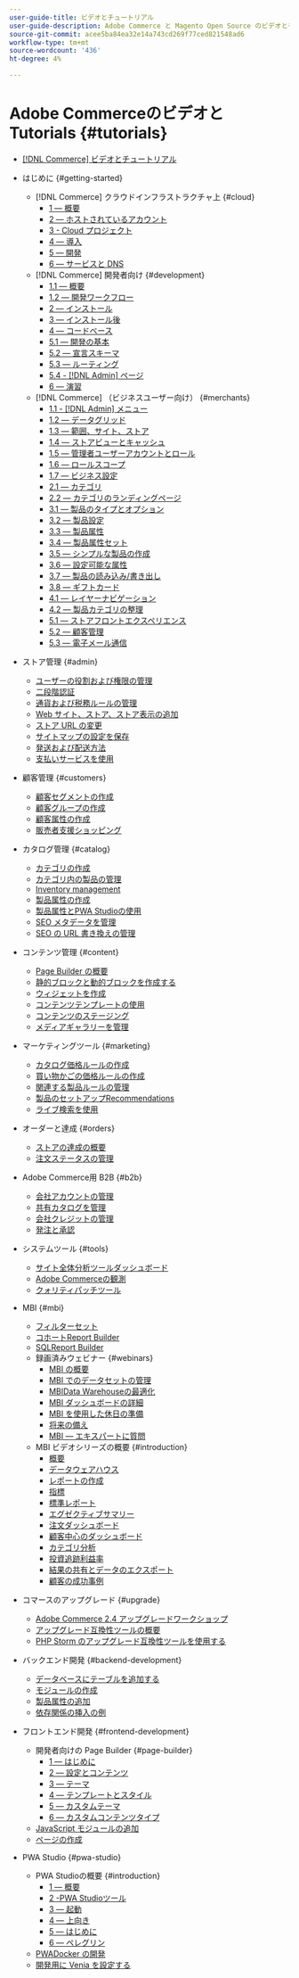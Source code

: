 ```yaml
---
user-guide-title: ビデオとチュートリアル
user-guide-description: Adobe Commerce と Magento Open Source のビデオとチュートリアルのコレクションです。
source-git-commit: acee5ba84ea32e14a743cd269f77ced821548ad6
workflow-type: tm+mt
source-wordcount: '436'
ht-degree: 4%

---
```



# Adobe CommerceのビデオとTutorials {#tutorials}

+ [[!DNL Commerce] ビデオとチュートリアル](overview.md)

+ はじめに {#getting-started}
   + [!DNL Commerce] クラウドインフラストラクチャ上 {#cloud}
      + [1 — 概要](./cloud/1-overview.md)
      + [2 — ホストされているアカウント](./cloud/2-accounts.md)
      + [3 - Cloud プロジェクト](./cloud/3-projects.md)
      + [4 — 導入](./cloud/4-deployment.md)
      + [5 — 開発](./cloud/5-dev-config.md)
      + [6 — サービスと DNS](./cloud/6-launch.md)
   + [!DNL Commerce] 開発者向け {#development}
      + [1.1 — 概要](./developer/backend-1-1-overview.md)
      + [1.2 — 開発ワークフロー](./developer/backend-1-2-workflow.md)
      + [2 — インストール](./developer/backend-2-install.md)
      + [3 — インストール後](./developer/backend-3-post-install.md)
      + [4 — コードベース](./developer/backend-4-code-base.md)
      + [5.1 — 開発の基本](./developer/backend-5-1-dev-basics.md)
      + [5.2 — 宣言スキーマ](./developer/backend-5-2-declarative-schema.md)
      + [5.3 — ルーティング](./developer/backend-5-3-routing.md)
      + [5.4 - [!DNL Admin] ページ](./developer/backend-5-4-admin-page.md)
      + [6 — 演習](./developer/backend-6-practice.md)
   + [!DNL Commerce] （ビジネスユーザー向け） {#merchants}
      + [1.1 - [!DNL Admin] メニュー](./merchant/introduction/1-1-menus.md)
      + [1.2 — データグリッド](./merchant/introduction/1-2-data-grids.md)
      + [1.3 — 範囲、サイト、ストア](./merchant/introduction/1-3-apps-scopes-sites-stores.md)
      + [1.4 — ストアビューとキャッシュ](./merchant/introduction/1-4-store-views-cache.md)
      + [1.5 — 管理者ユーザーアカウントとロール](./merchant/introduction/1-5-users-roles.md)
      + [1.6 — ロールスコープ](./merchant/introduction/1-6-role-scopes.md)
      + [1.7 — ビジネス設定](./merchant/introduction/1-7-business-settings.md)
      + [2.1 — カテゴリ](./merchant/introduction/2-1-categories.md)
      + [2.2 — カテゴリのランディングページ](./merchant/introduction/2-2-category-landing-page.md)
      + [3.1 — 製品のタイプとオプション](./merchant/introduction/3-1-product-types-options.md)
      + [3.2 — 製品設定](./merchant/introduction/3-2-product-settings.md)
      + [3.3 — 製品属性](./merchant/introduction/3-3-product-attributes.md)
      + [3.4 — 製品属性セット](./merchant/introduction/3-4-product-attribute-sets.md)
      + [3.5 — シンプルな製品の作成](./merchant/introduction/3-5-create-simple-product.md)
      + [3.6 — 設定可能な属性](./merchant/introduction/3-6-configurable-attributes.md)
      + [3.7 — 製品の読み込み/書き出し](./merchant/introduction/3-7-import-export-products.md)
      + [3.8 — ギフトカード](./merchant/introduction/3-8-gift-cards.md)
      + [4.1 — レイヤーナビゲーション](./merchant/introduction/4-1-layered-navigation.md)
      + [4.2 — 製品カテゴリの整理](./merchant/introduction/4-2-arrange-product-categories.md)
      + [5.1 — ストアフロントエクスペリエンス](./merchant/introduction/5-1-storefront-experience.md)
      + [5.2 — 顧客管理](./merchant/introduction/5-2-customer-management.md)
      + [5.3 — 電子メール通信](./merchant/introduction/5-3-store-communications.md)

+ ストア管理 {#admin}
   + [ユーザーの役割および権限の管理](./merchant/users-roles-permissions.md)
   + [二段階認証](./merchant/two-factor-authentication.md)
   + [通貨および税務ルールの管理](./merchant/currency-tax-rules.md)
   + [Web サイト、ストア、ストア表示の追加](./merchant/add-websites-stores-views.md)
   + [ストア URL の変更](./merchant/change-store-url.md)
   + [サイトマップの設定を保存](./merchant/site-map-setup.md)
   + [発送および配送方法](./merchant/shipping-delivery.md)
   + [支払いサービスを使用](./merchant/payment-services.md)

+ 顧客管理 {#customers}
   + [顧客セグメントの作成](./merchant/customer-segments.md)
   + [顧客グループの作成](./merchant/customer-groups.md)
   + [顧客属性の作成](./merchant/customer-attributes.md)
   + [販売者支援ショッピング](./merchant/seller-assisted-shopping.md)

+ カタログ管理 {#catalog}
   + [カテゴリの作成](./merchant/category-create.md)
   + [カテゴリ内の製品の管理](./merchant/category-products.md)
   + [Inventory management](./merchant/inventory-management.md)
   + [製品属性の作成](./merchant/product-attributes-create.md)
   + [製品属性とPWA Studioの使用](./merchant/product-attributes-pwa.md)
   + [SEO メタデータを管理](./merchant/seo-metadata.md)
   + [SEO の URL 書き換えの管理](./merchant/seo-url-rewrites.md)

+ コンテンツ管理 {#content}
   + [Page Builder の概要](./merchant/page-builder-overview.md)
   + [静的ブロックと動的ブロックを作成する](./merchant/static-dynamic-blocks.md)
   + [ウィジェットを作成](./merchant/widgets.md)
   + [コンテンツテンプレートの使用](./merchant/content-templates.md)
   + [コンテンツのステージング](./merchant/content-staging.md)
   + [メディアギャラリーを管理](./merchant/media-gallery.md)

+ マーケティングツール {#marketing}
   + [カタログ価格ルールの作成](./merchant/catalog-price-rules.md)
   + [買い物かごの価格ルールの作成](./merchant/cart-price-rules.md)
   + [関連する製品ルールの管理](./merchant/related-product-rules.md)
   + [製品のセットアップRecommendations](./merchant/product-recommendations.md)
   + [ライブ検索を使用](./merchant/live-search.md)

+ オーダーと達成 {#orders}
   + [ストアの達成の概要](./merchant/store-fulfillment.md)
   + [注文ステータスの管理](./merchant/order-status.md)

+ Adobe Commerce用 B2B {#b2b}
   + [会社アカウントの管理](./merchant/b2b/company-accounts.md)
   + [共有カタログを管理](./merchant/b2b/shared-catalogs.md)
   + [会社クレジットの管理](./merchant/b2b/company-credit.md)
   + [発注と承認](./merchant/b2b/purchase-orders.md)

+ システムツール {#tools}
   + [サイト全体分析ツールダッシュボード](./tools/site-wide-analysis-tool.md)
   + [Adobe Commerceの観測](./tools/observation-tool.md)
   + [クォリティパッチツール](./tools/quality-patch-tool.md)

+ MBI {#mbi}
   + [フィルターセット](./merchant/business-intelligence/filter-sets.md)
   + [コホートReport Builder](./merchant/business-intelligence/cohort-report-builder.md)
   + [SQLReport Builder](./merchant/business-intelligence/sql-report-builder.md)
   + 録画済みウェビナー {#webinars}
      + [MBI の概要](./merchant/business-intelligence/webinars/getting-started.md)
      + [MBI でのデータセットの管理](./merchant/business-intelligence/webinars/manage-data-sets.md)
      + [MBIData Warehouseの最適化](./merchant/business-intelligence/webinars/optimize-data-warehouse.md)
      + [MBI ダッシュボードの詳細](./merchant/business-intelligence/webinars/dashboards-deep-dive.md)
      + [MBI を使用した休日の準備](./merchant/business-intelligence/webinars/holiday-readiness.md)
      + [将来の備え](./merchant/business-intelligence/prepare-for-future.md)
      + [MBI — エキスパートに質問](./merchant/business-intelligence/webinars/ask-expert.md)
   + MBI ビデオシリーズの概要 {#introduction}
      + [概要](./merchant/business-intelligence/1-overview.md)
      + [データウェアハウス](./merchant/business-intelligence/2-data-warehousing.md)
      + [レポートの作成](./merchant/business-intelligence/3-build-reports.md)
      + [指標](./merchant/business-intelligence/4-metrics.md)
      + [標準レポート](./merchant/business-intelligence/5-standard-reports.md)
      + [エグゼクティブサマリー](./merchant/business-intelligence/6-executive-summary-dashboard.md)
      + [注文ダッシュボード](./merchant/business-intelligence/7-orders-dashboard.md)
      + [顧客中心のダッシュボード](./merchant/business-intelligence/8-customer-focused-dashboards.md)
      + [カテゴリ分析](./merchant/business-intelligence/9-category-analysis.md)
      + [投資追跡利益率](./merchant/business-intelligence/10-roi-tracking.md)
      + [結果の共有とデータのエクスポート](./merchant/business-intelligence/11-share-results-export-data.md)
      + [顧客の成功事例](./merchant/business-intelligence/12-customer-success.md)

+ コマースのアップグレード {#upgrade}
   + [Adobe Commerce 2.4 アップグレードワークショップ](./upgrade/2.4-upgrade-workshop.md)
   + [アップグレード互換性ツールの概要](./upgrade/upgrade-compatibility-tool-overview.md)
   + [PHP Storm のアップグレード互換性ツールを使用する](./upgrade/uct-phpstorm.md)

+ バックエンド開発 {#backend-development}
   + [データベースにテーブルを追加する](./developer/add-new-db-table.md)
   + [モジュールの作成](./developer/create-module.md)
   + [製品属性の追加](./developer/add-product-attribute.md)
   + [依存関係の挿入の例](./developer/dependency-injection.md)

+ フロントエンド開発 {#frontend-development}
   + 開発者向けの Page Builder {#page-builder}
      + [1 — はじめに](./developer/page-builder/1-intro-case-studies.md)
      + [2 — 設定とコンテンツ](./developer/page-builder/2-config-create-content.md)
      + [3 — テーマ](./developer/page-builder/3-themes.md)
      + [4 — テンプレートとスタイル](./developer/page-builder/4-admin-templates-apply-styles.md)
      + [5 — カスタムテーマ](./developer/page-builder/5-customize-theme.md)
      + [6 — カスタムコンテンツタイプ](./developer/page-builder/6-custom-content-types.md)
   + [JavaScript モジュールの追加](./developer/add-javascript-module.md)
   + [ページの作成](./developer/create-new-page.md)

+ PWA Studio {#pwa-studio}
   + PWA Studioの概要 {#introduction}
      + [1 — 概要](./pwa/introduction/1-overview.md)
      + [2 -PWA Studioツール](./pwa/introduction/2-pwa-studio-tools.md)
      + [3 — 起動](./pwa/introduction/3-launch.md)
      + [4 — 上向き](./pwa/introduction/4-upward.md)
      + [5 — はじめに](./pwa/introduction/5-getting-started.md)
      + [6 — ペレグリン](./pwa/introduction/6-peregrine.md)
   + [PWADocker の開発](./pwa/pwa-docker-development.md)
   + [開発用に Venia を設定する](./pwa/set-up-venia-for-dev.md)
